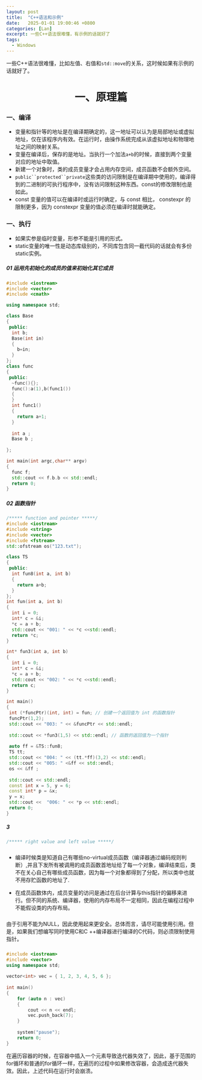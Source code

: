 ```yaml
---
layout: post
title:  "C++语法和示例"
date:   2025-01-01 19:00:46 +0800
categories: [Lan]
excerpt: 一些C++语法很难懂，有示例的话就好了
tags:
  - Windows
---
```


一些C++语法很难懂，比如左值、右值和`std::move`的关系，这时候如果有示例的话就好了。

# <center>一、原理篇
### 一、编译
* 变量和指针等的地址是在编译期确定的，这一地址可以认为是局部地址或虚拟地址，仅在该程序内有效。在运行时，由操作系统完成从该虚拟地址和物理地址之间的映射关系。
* 变量在编译后，保存的是地址。当执行一个加法`a+b`的时候，直接到两个变量对应的地址中取值。
* 新建一个对象时，类的成员变量才会占用内存空间，成员函数不会额外空间。
* `public``protected``private`这些类的访问限制是在编译期中使用的，编译得到的二进制的可执行程序中，没有访问限制这种东西。const的修改限制也是如此。
* const 变量的值可以在编译时或运行时确定，与 const 相比， constexpr 的限制更多，因为 constexpr 变量的值必须在编译时就能确定。
### 一、执行
* 如果实参是临时变量，形参不能是引用的形式。
* static变量的唯一性是动态库级别的，不同库包含同一截代码的话就会有多份static实例。

##### 01 运用先初始化的成员的值来初始化其它成员

```C++
#include <iostream>
#include <vector>
#include <cmath>

using namespace std;

class Base
{
 public:
  int b;
  Base(int in)
  {
    b=in;
  }
};
class func
{
 public:
  ~func(){};
  func():a(1),b(func1())
  {
  }
  int func1()
  {
    return a+1;
  }
  
  int a ;
  Base b ;
  
};

int main(int argc,char** argv)
{
  func f;
  std::cout << f.b.b << std::endl;
  return 0;
} 
```

##### 02 函数指针
```C++
/***** function and pointer *****/
#include <iostream>
#include <string>
#include <vector>
#include <fstream>
std::ofstream os("123.txt");

class TS
{
 public:
  int fun8(int a, int b)
  {
    return a+b;
  }
};
int fun(int a, int b)
{
  int i = 0;
  int* c = &i;
  *c = a + b;
  std::cout << "001: " << *c <<std::endl;
  return *c;
}

int* fun3(int a, int b)
{
  int i = 0;
  int* c = &i;
  *c = a + b;
  std::cout << "002: " << *c <<std::endl;
  return c;
}

int main()
{
 int (*funcPtr)(int, int) = fun; // 创建一个返回值为 int 的函数指针
 funcPtr(1,2);
 std::cout << "003: " << &funcPtr << std::endl;
 
 std::cout << *fun3(1,5) << std::endl; // 函数的返回值为一个指针
 
 auto ff = &TS::fun8;
 TS tt;
 std::cout << "004: " << (tt.*ff)(3,2) << std::endl;
 std::cout << "005: " <&ff << std::endl;
 os << &ff ;
 
 std::cout << std::endl;
 const int x = 5, y = 6;
 const int* p = &x;
 y = x;
 std::cout <<  "006: " << *p << std::endl;
 return 0;
}
```

##### 3 
```C++
/***** right value and left value *****/
```


##### 

* 编译时候类是知道自己有哪些no-virtual成员函数（编译器通过编码规则判断）,并且下发所有被调用的成员函数首地址给了每一个对象，编译结束后，类不在关心自己有哪些成员函数，因为每一个对象都得到了分配，所以类中也就不用存贮函数的地址了.

* 在成员函数体内，成员变量的访问是通过在后台计算与this指针的偏移来进行。但不同的系统、编译器，使用的内存布局不一定相同，因此在编程过程中不能假设类的内存布局。

##### 
由于引用不能为NULL，因此使用起来更安全。总体而言，请尽可能使用引用。但是，如果我们想编写同时使用C和C ++编译器进行编译的C代码，则必须限制使用指针。


##### 

```C++
#include <iostream>
#include <vector>
using namespace std;
 
vector<int> vec = { 1, 2, 3, 4, 5, 6 };
 
int main()
{
	for (auto n : vec)
	{
		cout << n << endl;
		vec.push_back(7);
	}
 
	system("pause");
	return 0;
}
```
在遍历容器的时候，在容器中插入一个元素导致迭代器失效了，因此，基于范围的for循环和普通的for循环一样，在遍历的过程中如果修改容器，会造成迭代器失效。因此，上述代码在运行时会崩溃。

#####
